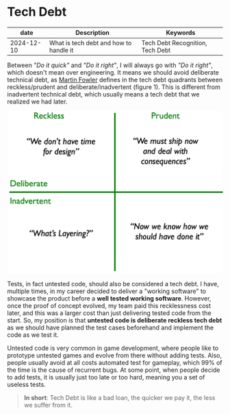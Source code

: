 # Tech Debt

|date | Description | Keywords |
|--------- |--------------------------------------- |------------------------------- |
|2024-12-10| What is tech debt and how to handle it |Tech Debt Recognition, Tech Debt|

Between _"Do it quick"_ and _"Do it right"_, I will always go with _"Do it right"_, which doesn't mean over engineering. It means we should avoid deliberate technical debt, as [Martin Fowler](https://martinfowler.com/bliki/TechnicalDebtQuadrant.html) defines in the tech debt quadrants between reckless/prudent and deliberate/inadvertent (figure 1). This is different from inadvertent technical debt, which usually means a tech debt that we realized we had later. 



![Tech debt quadrants: Reckless and Prudent vs. Deliberate Inadvertent](../images/blog/tech_debt_quadrant.png)



Tests, in fact untested code, should also be considered a tech debt. I have, multiple times, in my career decided to deliver a "working software" to showcase the product before a **well tested working software**. However, once the proof of concept evolved, my team paid this recklessness cost later, and this was a larger cost than just delivering tested code from the start. So, my position is that **untested code is deliberate reckless tech debt** as we should have planned the test cases beforehand and implement the code as we test it. 


Untested code is very common in game development, where people like to prototype untested games and evolve from there without adding tests. Also, people usually avoid at all costs automated test for gameplay, which 99% of the time is the cause of recurrent bugs. At some point, when people decide to add tests, it is usually just too late or too hard, meaning you a set of useless tests.


> **In short**: Tech Debt is like a bad loan, the quicker we pay it, the less we suffer from it.
